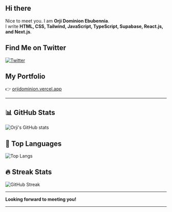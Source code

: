## Hi there  
Nice to meet you. I am **Orji Dominion Ebubennia**.  
I write **HTML, CSS, Tailwind, JavaScript, TypeScript, Supabase, React.js, and Next.js**.  

## Find Me on Twitter  
[![Twitter](https://img.shields.io/badge/Twitter-1DA1F2?style=for-the-badge&logo=twitter&logoColor=white)](https://twitter.com/Learning_Dodos)  

## My Portfolio  
👉 [orjidominion.vercel.app](https://orjidominion.vercel.app/)  

---

## 📊 GitHub Stats  
![Orji's GitHub stats](https://github-readme-stats.vercel.app/api?username=dodosebn&show_icons=true&theme=tokyonight)  

## 🚀 Top Languages  
![Top Langs](https://github-readme-stats.vercel.app/api/top-langs/?username=dodosebn&layout=compact&theme=tokyonight)  

## 🔥 Streak Stats  
![GitHub Streak](https://github-readme-streak-stats.herokuapp.com?user=dodosebn&theme=tokyonight&hide_border=false)  

---

**Looking forward to meeting you!**  

---

<!---
dodosebn/dodosebn is a ✨ special ✨ repository because its `README.md` (this file) appears on your GitHub profile.
You can click the Preview link to take a look at your changes.
--->
